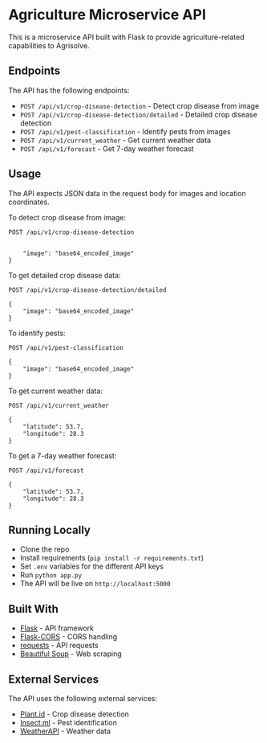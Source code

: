 # Agriculture Microservice API

This is a microservice API built with Flask to provide agriculture-related capabilities to Agrisolve.

## Endpoints

The API has the following endpoints:

- `POST /api/v1/crop-disease-detection` - Detect crop disease from image
- `POST /api/v1/crop-disease-detection/detailed` - Detailed crop disease detection
- `POST /api/v1/pest-classification` - Identify pests from images  
- `POST /api/v1/current_weather` - Get current weather data
- `POST /api/v1/forecast` - Get 7-day weather forecast

## Usage

The API expects JSON data in the request body for images and location coordinates. 

To detect crop disease from image:

```
POST /api/v1/crop-disease-detection


    "image": "base64_encoded_image"  
}
```

To get detailed crop disease data:

```
POST /api/v1/crop-disease-detection/detailed

{
    "image": "base64_encoded_image" 
}
```

To identify pests:

```
POST /api/v1/pest-classification

{
    "image": "base64_encoded_image"
}
```

To get current weather data: 

```
POST /api/v1/current_weather

{
    "latitude": 53.7,
    "longitude": 28.3
}
```

To get a 7-day weather forecast:

```
POST /api/v1/forecast

{
    "latitude": 53.7,
    "longitude": 28.3 
}
```

## Running Locally

- Clone the repo
- Install requirements (`pip install -r requirements.txt`)
- Set `.env` variables for the different API keys
- Run `python app.py`
- The API will be live on `http://localhost:5000` 

## Built With

- [Flask](https://flask.palletsprojects.com/) - API framework 
- [Flask-CORS](https://flask-cors.readthedocs.io/en/latest/) - CORS handling
- [requests](https://docs.python-requests.org/en/latest/) - API requests
- [Beautiful Soup](https://www.crummy.com/software/BeautifulSoup/) - Web scraping

## External Services

The API uses the following external services:

- [Plant.id](https://plant.id/) - Crop disease detection
- [Insect.ml](https://insect.ml) - Pest identification
- [WeatherAPI](https://www.weatherapi.com/) - Weather data
